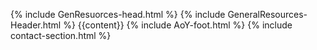 {% include GenResuorces-head.html %}
{% include GeneralResources-Header.html %}
{{content}}
{% include AoY-foot.html %}
{% include contact-section.html %}
<script type="text/javascript" src="../script/victor'sScripts/recentposts.js"></script>
